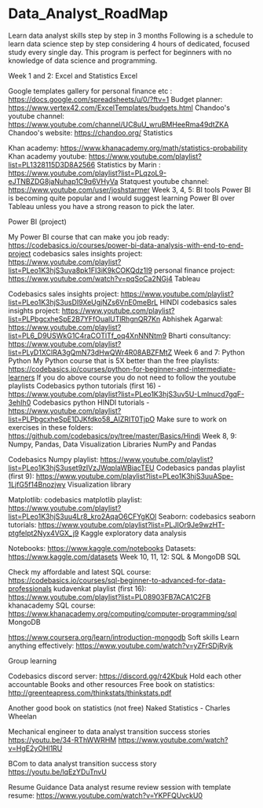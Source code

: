 # Data_Analyst_RoadMap

Learn data analyst skills step by step in 3 months
Following is a schedule to learn data science step by step considering 4 hours of dedicated, focused study every single day. This program is perfect for beginners with no knowledge of data science and programming.

Week 1 and 2: Excel and Statistics
Excel

Google templates gallery for personal finance etc : https://docs.google.com/spreadsheets/u/0/?ftv=1
Budget planner: https://www.vertex42.com/ExcelTemplates/budgets.html
Chandoo's youtube channel: https://www.youtube.com/channel/UC8uU_wruBMHeeRma49dtZKA
Chandoo's website: https://chandoo.org/
Statistics

Khan academy: https://www.khanacademy.org/math/statistics-probability
Khan academy youtube: https://www.youtube.com/playlist?list=PL1328115D3D8A2566
Statistics by Marin : https://www.youtube.com/playlist?list=PLqzoL9-eJTNBZDG8jaNuhap1C9q6VHyVa
Statquest youtube channel: https://www.youtube.com/user/joshstarmer
Week 3, 4, 5: BI tools
Power BI is becoming quite popular and I would suggest learning Power BI over Tableau unless you have a strong reason to pick the later.

Power BI (project)

My Power BI course that can make you job ready: https://codebasics.io/courses/power-bi-data-analysis-with-end-to-end-project
codebasics sales insights project: https://www.youtube.com/playlist?list=PLeo1K3hjS3uva8pk1FI3iK9kCOKQdz1I9
personal finance project: https://www.youtube.com/watch?v=pqSoCa2NGj4
Tableau

Codebasics sales insights project: https://www.youtube.com/playlist?list=PLeo1K3hjS3usDI9XeUgjNZs6VnE0meBrL
HINDI codebasics sales insights project: https://www.youtube.com/playlist?list=PLPbgcxheSpE2B7YFfOualUTlRhgnQR7Kn
Abhishek Agarwal: https://www.youtube.com/playlist?list=PL6_D9USWkG1C4raCOTlTf_oq4XnNNNtm9
Bharti consultancy: https://www.youtube.com/playlist?list=PLyD1XCIRA3gQmN73dHwQWr4R08ABZFMtZ
Week 6 and 7: Python
Python
My Python course that is 5X better than the free playlists: https://codebasics.io/courses/python-for-beginner-and-intermediate-learners
If you do above course you do not need to follow the youtube playlists
Codebasics python tutorials (first 16) - https://www.youtube.com/playlist?list=PLeo1K3hjS3uv5U-Lmlnucd7gqF-3ehIh0
Codebasics python HINDI tutorials - https://www.youtube.com/playlist?list=PLPbgcxheSpE1DJKfdko58_AIZRIT0TjpO
Make sure to work on exercises in these folders: https://github.com/codebasics/py/tree/master/Basics/Hindi
Week 8, 9: Numpy, Pandas, Data Visualization Libraries
NumPy and Pandas

Codebasics Numpy playlist: https://www.youtube.com/playlist?list=PLeo1K3hjS3uset9zIVzJWqplaWBiacTEU
Codebasics pandas playlist (first 9): https://www.youtube.com/playlist?list=PLeo1K3hjS3uuASpe-1LjfG5f14Bnozjwy
Visualization library

Matplotlib: codebasics matplotlib playlist: https://www.youtube.com/playlist?list=PLeo1K3hjS3uu4Lr8_kro2AqaO6CFYgKOl
Seaborn: codebasics seaborn tutorials: https://www.youtube.com/playlist?list=PLJIOr9Je9wzHT-ptgfelpt2Nyx4VGX_j9
Kaggle exploratory data analysis

Notebooks: https://www.kaggle.com/notebooks
Datasets: https://www.kaggle.com/datasets
Week 10, 11, 12: SQL & MongoDB
SQL

Check my affordable and latest SQL course: https://codebasics.io/courses/sql-beginner-to-advanced-for-data-professionals
kudavenkat playlist (first 16): https://www.youtube.com/playlist?list=PL08903FB7ACA1C2FB
khanacademy SQL course: https://www.khanacademy.org/computing/computer-programming/sql
MongoDB

https://www.coursera.org/learn/introduction-mongodb
Soft skills
Learn anything effectively: https://www.youtube.com/watch?v=yZFrSDjRvjk

Group learning

Codebasics discord server: https://discord.gg/r42Kbuk
Hold each other accountable
Books and other resources
Free book on statistics: http://greenteapress.com/thinkstats/thinkstats.pdf

Another good book on statistics (not free) Naked Statistics - Charles Wheelan

Mechanical engineer to data analyst transition success stories https://youtu.be/34-RThWWRHM https://www.youtube.com/watch?v=HgE2yOHl1RU

BCom to data analyst transition success story https://youtu.be/lqEzYDuTnvU

Resume Guidance
Data analyst resume review session with template resume: https://www.youtube.com/watch?v=YKPFQUvckU0
